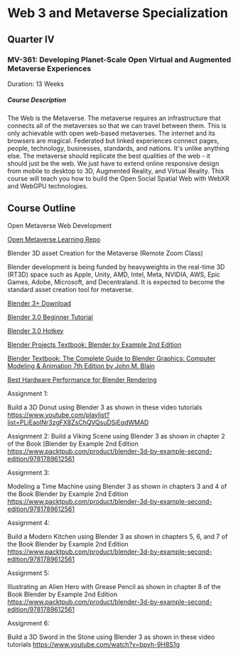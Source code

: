 # Web 3 and Metaverse Specialization

## Quarter IV

### MV-361: Developing Planet-Scale Open Virtual and Augmented Metaverse Experiences

Duration: 13 Weeks

##### Course Description

The Web is the Metaverse. The metaverse requires an infrastructure that connects all of the metaverses so that we can travel between them. This is only achievable with open web-based metaverses. The internet and its browsers are magical. Federated but linked experiences connect pages, people, technology, businesses, standards, and nations. It's unlike anything else. The metaverse should replicate the best qualities of the web - it should just be the web. We just have to extend online responsive design from mobile to desktop to 3D, Augmented Reality, and Virtual Reality. This course will teach you how to build the Open Social Spatial Web with WebXR and WebGPU technologies.

## Course Outline

Open Metaverse Web Development

[Open Metaverse Learning Repo](https://github.com/panaverse/metaverse-web)

Blender 3D asset Creation for the Metaverse (Remote Zoom Class)

Blender development is being funded by heavyweights in the real-time 3D (RT3D) space such as Apple, Unity, AMD, Intel, Meta, NVIDIA, AWS, Epic Games, Adobe, Microsoft, and Decentraland. It is expected to become the standard asset creation tool for metaverse.

[Blender 3+ Download](https://www.blender.org/download/)

[Blender 3.0 Beginner Tutorial](https://www.youtube.com/playlist?list=PLjEaoINr3zgFX8ZsChQVQsuDSjEqdWMAD)

[Blender 3.0 Hotkey](https://docs.google.com/document/d/1zPBgZAdftWa6WVa7UIFUqW_7EcqOYE0X743RqFuJL3o/edit)

[Blender Projects Textbook: Blender by Example 2nd Edition]( https://www.packtpub.com/product/blender-3d-by-example-second-edition/9781789612561)

[Blender Textbook: The Complete Guide to Blender Graphics: Computer Modeling & Animation 7th Edition by John M. Blain](https://www.amazon.com/Complete-Guide-Blender-Graphics-Animation/dp/103212167X/ref=sr_1_5)

[Best Hardware Performance for Blender Rendering](https://www.youtube.com/watch?v=H7T0SzdFHwg)

Assignment 1:

Build a 3D Donut using Blender 3 as shown in these video tutorials <https://www.youtube.com/playlist?list=PLjEaoINr3zgFX8ZsChQVQsuDSjEqdWMAD>

Assignment 2:
Build a Viking Scene using Blender 3 as shown in chapter 2 of the Book [Blender by Example 2nd Edition <https://www.packtpub.com/product/blender-3d-by-example-second-edition/9781789612561>

Assignment 3:

Modeling a Time Machine using Blender 3 as shown in chapters 3 and 4 of the Book Blender by Example 2nd Edition <https://www.packtpub.com/product/blender-3d-by-example-second-edition/9781789612561>

Assignment 4:

Build a Modern Kitchen using Blender 3 as shown in chapters 5, 6, and 7 of the Book Blender by Example 2nd Edition <https://www.packtpub.com/product/blender-3d-by-example-second-edition/9781789612561>

Assignment 5:

Illustrating an Alien Hero with Grease Pencil as shown in chapter 8 of the Book Blender by Example 2nd Edition <https://www.packtpub.com/product/blender-3d-by-example-second-edition/9781789612561>

Assignment 6:

Build a 3D Sword in the Stone using Blender 3 as shown in these video tutorials <https://www.youtube.com/watch?v=bpvh-9H8S1g>
